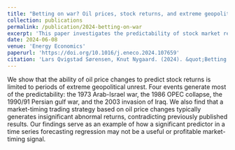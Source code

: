 ```yaml
---
title: "Betting on war? Oil prices, stock returns, and extreme geopolitical events"
collection: publications
permalink: /publication/2024-betting-on-war
excerpt: 'This paper investigates the predictability of stock market returns by lagged oil price changes.'
date: 2024-06-08
venue: 'Energy Economics'
paperurl: 'https://doi.org/10.1016/j.eneco.2024.107659'
citation: 'Lars Qvigstad Sørensen, Knut Nygaard. (2024). &quot;Betting on war? Oil prices, stock returns, and extreme geopolitical events Number 136.&quot; <i>Energy Economics</i>. 1(3).'
---
```


We show that the ability of oil price changes to predict stock returns is limited to periods of extreme geopolitical unrest. Four events generate most of the predictability: the 1973 Arab-Israel war, the 1986 OPEC collapse, the 1990/91 Persian gulf war, and the 2003 invasion of Iraq. We also find that a market-timing trading strategy based on oil price changes typically generates insignificant abnormal returns, contradicting previously published results. Our findings serve as an example of how a significant predictor in a time series forecasting regression may not be a useful or profitable market-timing signal.
